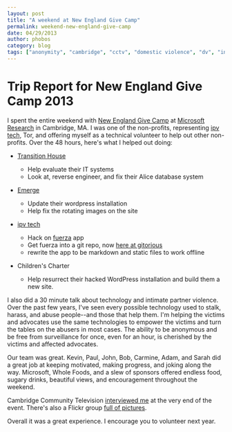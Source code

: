 ```yaml
---
layout: post
title: "A weekend at New England Give Camp"
permalink: weekend-new-england-give-camp
date: 04/29/2013
author: phobos
category: blog
tags: ["anonymity", "cambridge", "cctv", "domestic violence", "dv", "intimate partner violence", "ipv", "microsoft", "new england give camp", "tor"]
---
```


# Trip Report for New England Give Camp 2013

I spent the entire weekend with [New England Give Camp](http://newenglandgivecamp.org/) at [Microsoft Research](http://microsoftcambridge.com) in Cambridge, MA. I was one of the non-profits, representing [ipv tech](https://wiki.tpo.is), Tor, and offering myself as a technical volunteer to help out other non-profits. Over the 48 hours, here's what I helped out doing:

- [Transition House](http://www.transitionhouse.org/)
  - Help evaluate their IT systems
  - Look at, reverse engineer, and fix their Alice database system

- [Emerge](http://www.emergedv.com/)
  - Update their wordpress installation
  - Help fix the rotating images on the site

- [ipv tech](https://wiki.tpo.is)
  - Hack on [fuerza](http://fuerza.is) app
  - Get fuerza into a git repo, now [here at gitorious](https://gitorious.org/fuerza)
  - rewrite the app to be markdown and static files to work offline

- Children's Charter
  - Help resurrect their hacked WordPress installation and build them a new site.

I also did a 30 minute talk about technology and intimate partner violence. Over the past few years, I've seen every possible technology used to stalk, harass, and abuse people--and those that help them. I'm helping the victims and advocates use the same technologies to empower the victims and turn the tables on the abusers in most cases. The ability to be anonymous and be free from surveillance for once, even for an hour, is cherished by the victims and affected advocates.

Our team was great. Kevin, Paul, John, Bob, Carmine, Adam, and Sarah did a great job at keeping motivated, making progress, and joking along the way. Microsoft, Whole Foods, and a slew of sponsors offered endless food, sugary drinks, beautiful views, and encouragement throughout the weekend.

Cambridge Community Television [interviewed me](http://cctvcambridge.org/NEGiveCamp2013) at the very end of the event. There's also a Flickr group [full of pictures](https://secure.flickr.com/groups/negc2013/).

Overall it was a great experience. I encourage you to volunteer next year.

